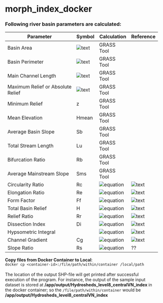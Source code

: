 # morph_index_docker

### Following river basin parameters are calculated:

| Parameter | Symbol | Calculation | Reference |
| --- | --- | ---| --- |
| Basin Area | ![text](https://latex.codecogs.com/gif.latex?\dpi{150}A) | GRASS Tool | |
| Basin Perimeter | ![text](https://latex.codecogs.com/gif.latex?\dpi{150}P) | GRASS Tool | |
| Main Channel Length | ![text](https://latex.codecogs.com/gif.latex?\dpi{150}MCL) | GRASS Tool | |
| Maximum Relief or Absolute Relief | ![text](https://latex.codecogs.com/gif.latex?\dpi{150}Z/R_{a}) | GRASS Tool | |
| Minimum Relief | z | GRASS Tool | |
| Mean Elevation | Hmean | GRASS Tool | |
| Average Basin Slope | Sb | GRASS Tool | |
| Total Stream Length | Lu | GRASS Tool | |
| Bifurcation Ratio | Rb | GRASS Tool | |
| Average Mainstream Slope | Sms | GRASS Tool | |
| Circularity Ratio | Rc | ![equation](https://latex.codecogs.com/gif.latex?\dpi{150}\frac{4\pi*A}{P^2}) | ![text](https://latex.codecogs.com/gif.latex?\dpi{150}Mahala(2019)^1) |
| Elongation Ratio | Re | ![equation](https://latex.codecogs.com/gif.latex?\dpi{150}\frac{2*\sqrt{\frac{A}{\pi}}}{MCL}) | ![text](https://latex.codecogs.com/gif.latex?\dpi{150}Pandi(2017)^2,Schumm(1956)^4) |
| Form Factor | Ff | ![equation](https://latex.codecogs.com/gif.latex?\dpi{150}\frac{A}{MCL^2}) | ![text](https://latex.codecogs.com/gif.latex?\dpi{150}Pandi(2017)^2,Horton(1932)^6) |
| Total Basin Relief | H | ![equation](https://latex.codecogs.com/gif.latex?\dpi{150}Z-z) | ![text](https://latex.codecogs.com/gif.latex?\dpi{150}Pandi(2017)^2,Rai(2017)^3) |
| Relief Ratio | Rr | ![equation](https://latex.codecogs.com/gif.latex?\dpi{150}\frac{H}{MCL}) | ![text](https://latex.codecogs.com/gif.latex?\dpi{150}Pandi(2017)^2,Schumm(1956)^4) |
| Dissection Index | Di | ![equation](https://latex.codecogs.com/gif.latex?\dpi{150}\frac{H}{Ra}) | ![text](https://latex.codecogs.com/gif.latex?\dpi{150}Mahala(2019)^1,Rai(2017)^3) |
| Hypsometric Integral | | ![equation](https://latex.codecogs.com/gif.latex?\dpi{150}\frac{H_{mean}-z}{H}) | ![text](https://latex.codecogs.com/gif.latex?\dpi{150}Strahler(1952)^5??) |
| Channel Gradient | Cg | ![equation](https://latex.codecogs.com/gif.latex?\dpi{150}\frac{H}{\frac{\pi}{2}*\frac{\frac{Lu}{Lu-1}}{Rb}}) | ![text](https://latex.codecogs.com/gif.latex?\dpi{150}Rai(2017)^3) |
| Slope Ratio | Rs| ![equation](https://latex.codecogs.com/gif.latex?\dpi{150}\frac{S_{ms}}{S_{b}}) | ?? |


__Copy files from Docker Container to Local__:<br>
`docker cp <container-id>:/file/path/within/container /local/path`
<br><br>
The location of the output SHP-file will get printed after successful execution of the program. For instance, the output of the sample input dataset is stored at **/app/output/Hydrosheds_level8_centralVN_index** in the docker container; so the 
`/file/path/within/container` 
would be **/app/output/Hydrosheds_level8_centralVN_index**
